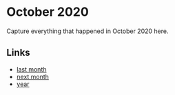# October 2020

Capture everything that happened in October 2020 here.

## Links
- [last month](calendar/months/2020-09.md)
- [next month](calendar/months/2020-11.md)
- [year](calendar/years/2020.md)